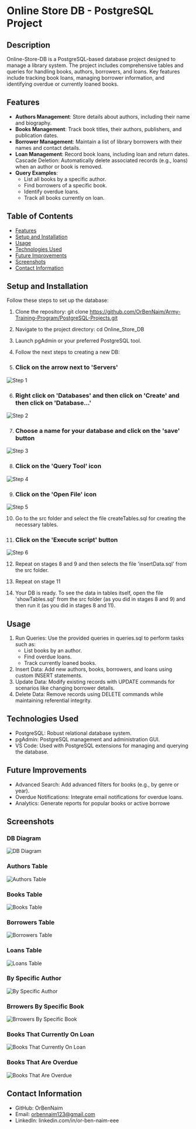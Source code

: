 # Online Store DB - PostgreSQL Project

## Description
Online-Store-DB is a PostgreSQL-based database project designed to manage a library system. The project includes comprehensive tables and queries for handling books, authors, borrowers, and loans. Key features include tracking book loans, managing borrower information, and identifying overdue or currently loaned books.


## Features
- **Authors Management**: Store details about authors, including their name and biography.
- **Books Management**: Track book titles, their authors, publishers, and publication dates.
- **Borrower Management**: Maintain a list of library borrowers with their names and contact details.
- **Loan Management**: Record book loans, including loan and return dates.
Cascade Deletion: Automatically delete associated records (e.g., loans) when an author or book is removed.
- **Query Examples**:
    - List all books by a specific author.
    - Find borrowers of a specific book.
    - Identify overdue loans.
    - Track all books currently on loan.


## Table of Contents
- [Features](#features)
- [Setup and Installation](#setup-and-installation)
- [Usage](#usage)
- [Technologies Used](#technologies-used)
- [Future Improvements](#future-improvements)
- [Screenshots](#screenshots)
- [Contact Information](#contact-information)


## Setup and Installation
Follow these steps to set up the database:

1. Clone the repository:
    git clone https://github.com/OrBenNaim/Army-Training-Program/PostgreSQL-Projects.git

2. Navigate to the project directory:
    cd Online_Store_DB

3. Launch pgAdmin or your preferred PostgreSQL tool.

4. Follow the next steps to creating a new DB:

5. ### Click on the arrow next to 'Servers'
![Step 1](screenShots/How_to_create_a_new_db/step1.png)

6. ### Right click on 'Databases' and then  click on 'Create' and then click on 'Database...'
![Step 2](screenShots/How_to_create_a_new_db/step2.png)

7. ### Choose a name for your database and click on the 'save' button
![Step 3](screenShots/How_to_create_a_new_db/step3.png)

8. ### Click on the 'Query Tool' icon
![Step 4](screenShots/How_to_create_a_new_db/step4.png)

9. ### Click on the 'Open File' icon
![Step 5](screenShots/How_to_create_a_new_db/step5.png)

10. Go to the src folder and select the file createTables.sql for creating the necessary tables.

11. ### Click on the 'Execute script' button 
![Step 6](screenShots/How_to_create_a_new_db/step6.png)

12. Repeat on stages 8 and 9 and then selects the file 'insertData.sql' from the src folder.

13. Repeat on stage 11

14. Your DB is ready.
To see the data in tables itself, open the file 'showTables.sql' from the src folder (as you did in stages 8 and 9) and then run it (as you did in stages 8 and 11).


## Usage
1. Run Queries: Use the provided queries in queries.sql to perform tasks such as:
    - List books by an author.
    - Find overdue loans.
    - Track currently loaned books.
2. Insert Data: Add new authors, books, borrowers, and loans using custom INSERT statements.
3. Update Data: Modify existing records with UPDATE commands for scenarios like changing borrower details.
4. Delete Data: Remove records using DELETE commands while maintaining referential integrity.


## Technologies Used
- PostgreSQL: Robust relational database system.
- pgAdmin: PostgreSQL management and administration GUI.
- VS Code: Used with PostgreSQL extensions for managing and querying the database.


## Future Improvements
- Advanced Search: Add advanced filters for books (e.g., by genre or year).
- Overdue Notifications: Integrate email notifications for overdue loans.
- Analytics: Generate reports for popular books or active borrowe


## Screenshots
### DB Diagram
![DB Diagram](screenShots/DB_diagram.png)

### Authors Table
![Authors Table](screenShots/DB_Tables/authors_table.png)

### Books Table
![Books Table](screenShots/DB_Tables/books_table.png)

### Borrowers Table
![Borrowers Table](screenShots/DB_Tables/borrowers_table.png)

### Loans Table
![Loans Table](screenShots/DB_Tables/loans_table.png)

### By Specific Author
![By Specific Author](screenShots/DB_Tables/all_books_written_by_specific_author.png)

### Brrowers By Specific Book
![Brrowers By Specific Book](screenShots/DB_Tables/all_brrowers_who_have_borrowed_specific_book.png)

### Books That Currently On Loan
![Books That Currently On Loan](screenShots/DB_Tables/all_books_that_currently_on_loan.png)

### Books That Are Overdue
![Books That Are Overdue](screenShots/DB_Tables/all_books_that_are_overdue.png)


## Contact Information
- GitHub: OrBenNaim
- Email: orbennaim123@gmail.com
- LinkedIn: linkedin.com/in/or-ben-naim-eee